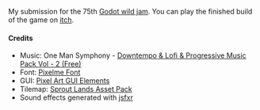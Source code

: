 My submission for the 75th [Godot wild jam](https://godotwildjam.com/).
You can play the finished build of the game on [itch](https://jakobps.itch.io/slime-survivors).

#### **Credits**
* Music: One Man Symphony - [Downtempo & Lofi & Progressive Music Pack Vol - 2 (Free)](https://onemansymphony.bandcamp.com/album/downtempo-lofi-progressive-music-pack-vol-2-free)
* Font: [Pixelme Font](https://mounirtohami.itch.io/pixelme-font)
* GUI: [Pixel Art GUI Elements](https://mounirtohami.itch.io/pixel-art-gui-elements)
* Tilemap: [Sprout Lands Asset Pack](https://cupnooble.itch.io/sprout-lands-asset-pack)
* Sound effects generated with [jsfxr](https://sfxr.me/)
